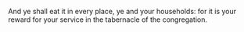 And ye shall eat it in every place, ye and your households: for it is your reward for your service in the tabernacle of the congregation.
